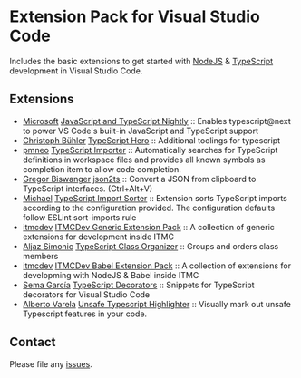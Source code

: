 # Extension Pack for Visual Studio Code

Includes the basic extensions to get started with [NodeJS](http://nodejs.com/) &amp; [TypeScript](http://www.typescriptlang.org/) development in Visual Studio Code.

## Extensions

<!-- +Extensions -->
* [Microsoft](https://marketplace.visualstudio.com/publishers/ms-vscode) [JavaScript and TypeScript Nightly](https://marketplace.visualstudio.com/items?itemName=ms-vscode.vscode-typescript-next) :: Enables typescript@next to power VS Code's built-in JavaScript and TypeScript support
* [Christoph Bühler](https://marketplace.visualstudio.com/publishers/rbbit) [TypeScript Hero](https://marketplace.visualstudio.com/items?itemName=rbbit.typescript-hero) :: Additional toolings for typescript
* [pmneo](https://marketplace.visualstudio.com/publishers/pmneo) [TypeScript Importer](https://marketplace.visualstudio.com/items?itemName=pmneo.tsimporter) :: Automatically searches for TypeScript definitions in workspace files and provides all known symbols as completion item to allow code completion.
* [Gregor Biswanger](https://marketplace.visualstudio.com/publishers/GregorBiswanger) [json2ts](https://marketplace.visualstudio.com/items?itemName=GregorBiswanger.json2ts) :: Convert a JSON from clipboard to TypeScript interfaces. (Ctrl+Alt+V)
* [Michael](https://marketplace.visualstudio.com/publishers/mike-co) [TypeScript Import Sorter](https://marketplace.visualstudio.com/items?itemName=mike-co.import-sorter) :: Extension sorts TypeScript imports according to the configuration provided. The configuration defaults follow ESLint sort-imports rule
* [itmcdev](https://marketplace.visualstudio.com/publishers/itmcdev) [ITMCDev Generic Extension Pack](https://marketplace.visualstudio.com/items?itemName=itmcdev.generic-extension-pack) :: A collection of generic extensions for development inside ITMC
* [Aljaz Simonic](https://marketplace.visualstudio.com/publishers/aljazsim) [TypeScript Class Organizer](https://marketplace.visualstudio.com/items?itemName=aljazsim.tsco) :: Groups and orders class members
* [itmcdev](https://marketplace.visualstudio.com/publishers/itmcdev) [ITMCDev Babel Extension Pack](https://marketplace.visualstudio.com/items?itemName=itmcdev.node-babel-extension-pack) :: A collection of extensions for developming with NodeJS & Babel inside ITMC
* [Sema García](https://marketplace.visualstudio.com/publishers/semagarcia) [TypeScript Decorators](https://marketplace.visualstudio.com/items?itemName=semagarcia.vscode-ts-decorators) :: Snippets for TypeScript decorators for Visual Studio Code
* [Alberto Varela](https://marketplace.visualstudio.com/publishers/alberto-varela) [Unsafe Typescript Highlighter](https://marketplace.visualstudio.com/items?itemName=alberto-varela.unsafe-typescript) :: Visually mark out unsafe Typescript features in your code.
<!-- -Extensions -->

<!-- TODO: Investigate how aljazsim.tsco would suit best & publish configuration here. -->

## Contact

Please file any [issues](https://github.com/itmcdev/vscode-extensions/issues).
